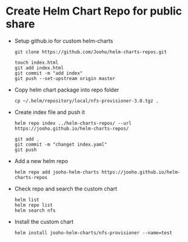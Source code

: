 # Create Helm Chart Repo for public share

- Setup github.io for custom helm-charts
   ```
   git clone https://github.com/Jooho/helm-charts-repos.git
   
   touch index.html 
   git add index.html
   git commit -m "add index"
   git push --set-upstream origin master
   ```

- Copy helm chart package into repo folder
  ```
  cp ~/.helm/repository/local/nfs-provisioner-3.0.tgz .
  ```

- Create index file and push it
   ```
   helm repo index ../helm-charts-repos/ --url https://jooho.github.io/helm-charts-repos/

   git add .
   git commit -m "changet index.yaml"
   git push
   ```
- Add a new helm repo 
  ```
  helm repo add jooho-helm-charts https://jooho.github.io/helm-charts-repos
  ```

- Check repo and search the custom chart
  ```
  helm list
  helm repo list
  helm search nfs
  ```

- Install the custom chart  
  ```
  helm install jooho-helm-charts/nfs-provisioner --name=test
  ```
